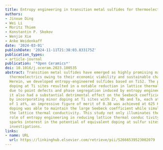```yaml
---
title: Entropy engineering in transition metal sulfides for thermoelectric application
authors:
- Jinxue Ding
- Wei Li
- Moritz Thiem
- Konstantin P. Skokov
- Wenjie Xie
- Anke Weidenkaff
date: '2024-03-01'
publishDate: '2024-11-11T21:38:03.833175Z'
publication_types:
- article-journal
publication: '*Open Ceramics*'
doi: 10.1016/j.oceram.2023.100535
abstract: Transition metal sulfides have emerged as highly promising materials in
  thermoelectrics owing to their economic viability and sustainable characteristics.
  Herein, we developed entropy-engineered sulfides based on TiS2. The process of equal
  doping at Ti sites resulted in a notable reduction in lattice thermal conductivity
  due to point defects and phase segregation induced by entropy engineering; however,
  it also had a substantial detrimental effect on the Seebeck coefficient. Finally,
  by incorporating minor doping at Ti sites with Zr, Nb and Ta, each at a concentration
  of 1 at%, an impressive figure of merit of 0.38 was achieved at 625 K because minor
  doping was able to maintain the large Seebeck coefficient while simultaneously reducing
  the lattice thermal conductivity. This study not only illuminates the significant
  role of entropy engineering in reducing lattice thermal conduc­ tivity but also
  sparks interest in the potential of equivalent doping at sulfur sites for future
  investigations.
links:
- name: URL
  url: https://linkinghub.elsevier.com/retrieve/pii/S2666539523002079
---
```

